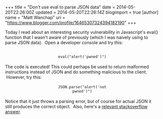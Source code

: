 +++
title = "Don't use eval to parse JSON data"
date = 2014-05-20T22:26:00Z
updated = 2014-05-20T22:26:14Z
blogimport = true 
[author]
	name = "Matt Wanchap"
	uri = "https://www.blogger.com/profile/16465307324394182190"
+++

Today I read about an interesting security vulnerability in Javascript's eval() function that I wasn't aware of previously (which I was naively using to parse JSON data). &nbsp;Open a developer console and try this:<br /><br /><div style="text-align: center;"><code>eval("alert('pwned')")</code></div><br />The code is executed! This could perhaps be used to return malformed instructions instead of JSON and do something malicious to the client. &nbsp;However, try this:<br /><br /><div style="text-align: center;"><code>JSON.parse("alert('not pwned')")</code></div><br />Notice that it just throws a parsing error, but of course for actual JSON it still produces the correct object. &nbsp;Also, here's a <a href="http://stackoverflow.com/a/198031">relevant stackoverflow answer</a>.
